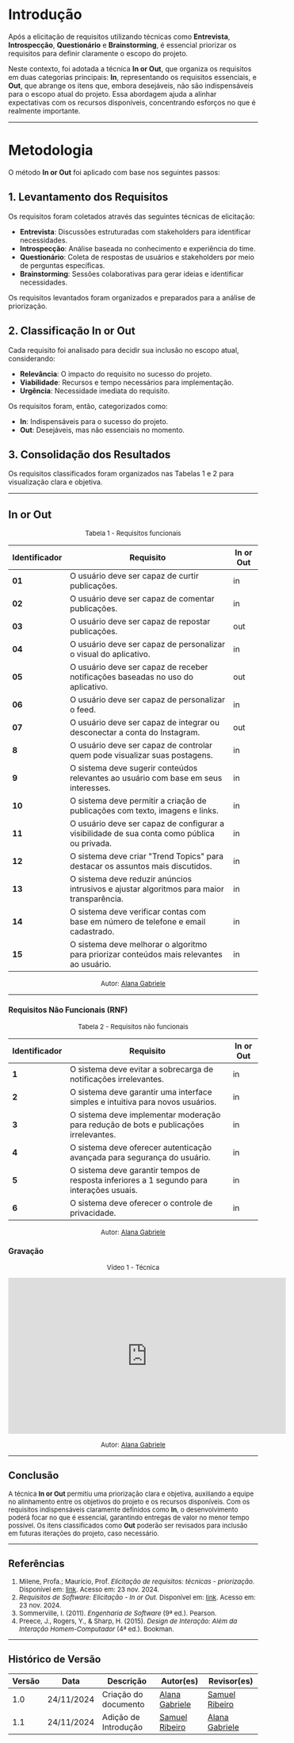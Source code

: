 # Introdução

Após a elicitação de requisitos utilizando técnicas como **Entrevista**, **Introspecção**, **Questionário** e **Brainstorming**, é essencial priorizar os requisitos para definir claramente o escopo do projeto.

Neste contexto, foi adotada a técnica **In or Out**, que organiza os requisitos em duas categorias principais: **In**, representando os requisitos essenciais, e **Out**, que abrange os itens que, embora desejáveis, não são indispensáveis para o escopo atual do projeto. Essa abordagem ajuda a alinhar expectativas com os recursos disponíveis, concentrando esforços no que é realmente importante.

---

# Metodologia

O método **In or Out** foi aplicado com base nos seguintes passos:

## 1. Levantamento dos Requisitos

Os requisitos foram coletados através das seguintes técnicas de elicitação:

- **Entrevista**: Discussões estruturadas com stakeholders para identificar necessidades.
- **Introspecção**: Análise baseada no conhecimento e experiência do time.
- **Questionário**: Coleta de respostas de usuários e stakeholders por meio de perguntas específicas.
- **Brainstorming**: Sessões colaborativas para gerar ideias e identificar necessidades.

Os requisitos levantados foram organizados e preparados para a análise de priorização.

## 2. Classificação In or Out

Cada requisito foi analisado para decidir sua inclusão no escopo atual, considerando:

- **Relevância**: O impacto do requisito no sucesso do projeto.
- **Viabilidade**: Recursos e tempo necessários para implementação.
- **Urgência**: Necessidade imediata do requisito.

Os requisitos foram, então, categorizados como:

- **In**: Indispensáveis para o sucesso do projeto.
- **Out**: Desejáveis, mas não essenciais no momento.

## 3. Consolidação dos Resultados

Os requisitos classificados foram organizados nas Tabelas 1 e 2 para visualização clara e objetiva.

---

## In or Out

<font size="2"><p style="text-align: center">Tabela 1 - Requisitos funcionais </p></font>

| **Identificador** | **Requisito**                                                                               | **In or Out** |
| ----------------- | ------------------------------------------------------------------------------------------- | ------------- |
| **01**            | O usuário deve ser capaz de curtir publicações.                                             | in            |
| **02**            | O usuário deve ser capaz de comentar publicações.                                           | in            |
| **03**            | O usuário deve ser capaz de repostar publicações.                                           | out           |
| **04**            | O usuário deve ser capaz de personalizar o visual do aplicativo.                            | in            |
| **05**            | O usuário deve ser capaz de receber notificações baseadas no uso do aplicativo.             | out           |
| **06**            | O usuário deve ser capaz de personalizar o feed.                                            | in            |
| **07**            | O usuário deve ser capaz de integrar ou desconectar a conta do Instagram.                   | out           |
| **8**             | O usuário deve ser capaz de controlar quem pode visualizar suas postagens.                  | in            |
| **9**             | O sistema deve sugerir conteúdos relevantes ao usuário com base em seus interesses.         | in            |
| **10**            | O sistema deve permitir a criação de publicações com texto, imagens e links.                | in            |
| **11**            | O usuário deve ser capaz de configurar a visibilidade de sua conta como pública ou privada. | in            |
| **12**            | O sistema deve criar "Trend Topics" para destacar os assuntos mais discutidos.              | in            |
| **13**            | O sistema deve reduzir anúncios intrusivos e ajustar algoritmos para maior transparência.   | in            |
| **14**            | O sistema deve verificar contas com base em número de telefone e email cadastrado.          | in            |
| **15**            | O sistema deve melhorar o algoritmo para priorizar conteúdos mais relevantes ao usuário.    | in            |

<font size="2"><p style="text-align: center; font-size: 14px;">
Autor: <a href="https://github.com/alanagabriele" target="_blank">Alana Gabriele </a>

---

### Requisitos Não Funcionais (RNF)

<font size="2"><p style="text-align: center">Tabela 2 - Requisitos não funcionais </p></font>

| **Identificador** | **Requisito**                                                                             | **In or Out** |
| ----------------- | ----------------------------------------------------------------------------------------- | ------------- |
| **1**             | O sistema deve evitar a sobrecarga de notificações irrelevantes.                          | in            |
| **2**             | O sistema deve garantir uma interface simples e intuitiva para novos usuários.            | in            |
| **3**             | O sistema deve implementar moderação para redução de bots e publicações irrelevantes.     | in            |
| **4**             | O sistema deve oferecer autenticação avançada para segurança do usuário.                  | in            |
| **5**             | O sistema deve garantir tempos de resposta inferiores a 1 segundo para interações usuais. | in            |
| **6**             | O sistema deve oferecer o controle de privacidade.                                        | in            |

<font size="2"><p style="text-align: center; font-size: 14px;">
Autor: <a href="https://github.com/alanagabriele" target="_blank">Alana Gabriele </a>

### Gravação

<font size="2"><p style="text-align: center">Vídeo 1 - Técnica </p></font>

<iframe width="560" height="315" src="https://www.youtube.com/embed/pTi0p7XrYQs?si=gmhDAIAwduneENdt" title="YouTube video player" frameborder="0" allow="accelerometer; autoplay; clipboard-write; encrypted-media; gyroscope; picture-in-picture; web-share" referrerpolicy="strict-origin-when-cross-origin" allowfullscreen></iframe>

<font size="2"><p style="text-align: center; font-size: 14px;">
Autor: <a href="https://github.com/alanagabriele" target="_blank">Alana Gabriele </a>

---

## Conclusão

A técnica **In or Out** permitiu uma priorização clara e objetiva, auxiliando a equipe no alinhamento entre os objetivos do projeto e os recursos disponíveis. Com os requisitos indispensáveis claramente definidos como **In**, o desenvolvimento poderá focar no que é essencial, garantindo entregas de valor no menor tempo possível. Os itens classificados como **Out** poderão ser revisados para inclusão em futuras iterações do projeto, caso necessário.

---

## Referências

1. Milene, Profa.; Maurício, Prof. _Elicitação de requisitos: técnicas - priorização._ Disponível em: [link](https://aprender3.unb.br/pluginfile.php/2972449/mod_resource/content/2/Requisitos%20-%20Aula%2007.pdf). Acesso em: 23 nov. 2024.
2. _Requisitos de Software: Elicitação - In or Out._ Disponível em: [link](https://requisitos-de-software.github.io/2023.1-VLC/#/elicitacao/in_or_out). Acesso em: 23 nov. 2024.
3. Sommerville, I. (2011). _Engenharia de Software_ (9ª ed.). Pearson.
4. Preece, J., Rogers, Y., & Sharp, H. (2015). _Design de Interação: Além da Interação Homem-Computador_ (4ª ed.). Bookman.

---

## Histórico de Versão

| **Versão** | **Data**   | **Descrição**        | **Autor(es)**                                      | **Revisor(es)**                                    |
| ---------- | ---------- | -------------------- | -------------------------------------------------- | -------------------------------------------------- |
| 1.0        | 24/11/2024 | Criação do documento | [Alana Gabriele](https://github.com/alanagabriele) | [Samuel Ribeiro](https://github.com/SamuelRicosta) |
| 1.1        | 24/11/2024 | Adição de Introdução | [Samuel Ribeiro](https://github.com/SamuelRicosta) | [Alana Gabriele](https://github.com/alanagabriele) |
